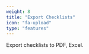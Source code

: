 ```yaml
---
weight: 8
title: "Export Checklists"
icon: "fa-upload"
type: "features"
---
```

Export checklists to PDF, Excel.